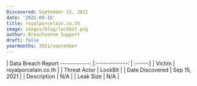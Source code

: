 ```yaml
---
Discovered: September 15, 2021
date: '2021-09-15'
title: royalporcelain.co.th
image: images/blog/lockbit.png
author: Breachsense Support
draft: false
yearmonths: 2021/september
---
```



| Data Breach Report
------------:   |:-------------:    | :-----:|
| Victim    | royalporcelain.co.th      | 
| Threat Actor    | LockBit      | 
| Date Discovered    | Sep 15, 2021      | 
| Description    | N/A      | 
| Leak Size    | N/A      | 

